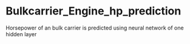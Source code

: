 # Bulkcarrier_Engine_hp_prediction
Horsepower of an bulk carrier is predicted using  neural network of one hidden layer 
